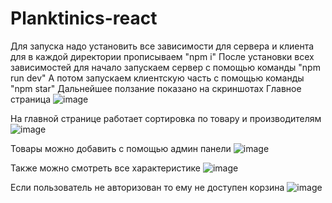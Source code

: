 # Planktinics-react
Для запуска надо установить все зависимости для сервера и клиента для в каждой директории прописываем "npm i"
После установки всех зависимостей для начало запускаем сервер с помощью команды "npm run dev" 
А потом запускаем клиентскую часть с помощью команды "npm star"
Дальнейшее ползание показано на скриншотах 
    Главное страница 
![image](https://user-images.githubusercontent.com/74898494/133442257-5ac79a01-f1d3-45e8-8c60-f424f721e8f3.png)


На главной странице работает сортировка по товару и производителям 
![image](https://user-images.githubusercontent.com/74898494/133443769-34859666-e2da-481e-b2b9-42d49b3fa2ef.png)


Товары можно добавить с помощью админ панели 
![image](https://user-images.githubusercontent.com/74898494/133445096-261ba6a3-d015-49fa-9bab-68728f2a9a98.png)


Также можно смотреть все характеристике 
![image](https://user-images.githubusercontent.com/74898494/133445440-52160494-e82a-48d1-b30f-57353cc223e6.png)


Если пользователь не авторизован то ему не доступен корзина
![image](https://user-images.githubusercontent.com/74898494/133446410-1f306939-a2a3-4740-a54d-9d8b0e1174ba.png)


